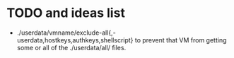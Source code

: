 # TODO and ideas list
* ./userdata/vmname/exclude-all{,-userdata,hostkeys,authkeys,shellscript} to prevent that VM from getting some or all of the ./userdata/all/ files.
